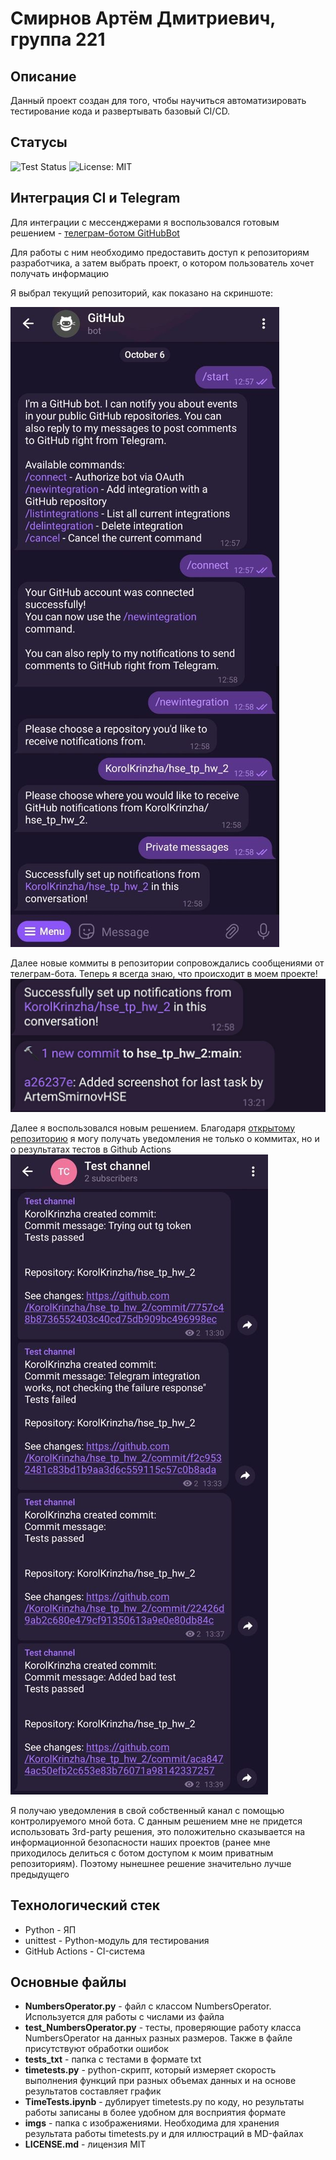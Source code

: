 # Смирнов Артём Дмитриевич, группа 221

## Описание

Данный проект создан для того, чтобы научиться автоматизировать тестирование кода и развертывать базовый CI/CD.

## Статусы

![Test Status](https://github.com/KorolKrinzha/hse_tp_hw_2/actions/workflows/TestNumbersOperator.yml/badge.svg)
![License: MIT](https://img.shields.io/badge/License-MIT-blue.svg)

## Интеграция CI и Telegram

Для интеграции с мессенджерами я воспользовался готовым решением - [телеграм-ботом GitHubBot](https://t.me/GitHubBot)

Для работы с ним необходимо предоставить доступ к репозиториям разработчика, а затем выбрать проект, о котором пользователь хочет получать информацию

Я выбрал текущий репозиторий, как показано на скриншоте:

![Скриншот 1](https://github.com/KorolKrinzha/hse_tp_hw_2/blob/main/imgs/screenshot_1.png)

Далее новые коммиты в репозитории сопровождались сообщениями от телеграм-бота. Теперь я всегда знаю, что происходит в моем проекте!
![Скриншот 2](https://github.com/KorolKrinzha/hse_tp_hw_2/blob/main/imgs/screenshot_2.png)

Далее я воспользовался новым решением. Благодаря [открытому репозиторию](https://github.com/appleboy/telegram-action) я могу получать уведомления не только о коммитах, но и о результатах тестов в Github Actions
![Скриншот 3](https://github.com/KorolKrinzha/hse_tp_hw_2/blob/main/imgs/screenshot_3.png)

Я получаю уведомления в свой собственный канал с помощью контролируемого мной бота. С данным решением мне не придется использовать 3rd-party решения, это положительно сказывается на информационной безопасности наших проектов (ранее мне приходилось делиться с ботом доступом к моим приватным репозиториям). Поэтому нынешнее решение значительно лучше предыдущего

## Технологический стек

- Python - ЯП
- unittest - Python-модуль для тестирования
- GitHub Actions - CI-система

## Основные файлы

- **NumbersOperator.py** - файл с классом NumbersOperator. Используется для работы с числами из файла
- **test_NumbersOperator.py** - тесты, проверяющие работу класса NumbersOperator на данных разных размеров. Также в файле присутствуют обработки ошибок
- **tests_txt** - папка с тестами в формате txt
- **timetests.py** - python-скрипт, который измеряет скорость выполнения функций при разных объемах данных и на основе результатов составляет график
- **TimeTests.ipynb** - дублирует timetests.py по коду, но результаты работы записаны в более удобном для восприятия формате
- **imgs** - папка с изображениями. Необходима для хранения результата работы timetests.py и для иллюстраций в MD-файлах
- **LICENSE.md** - лицензия MIT
